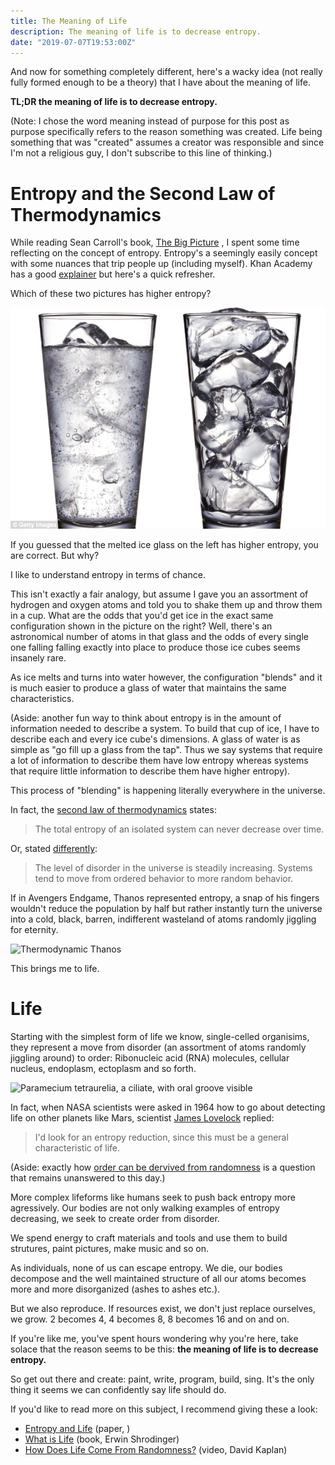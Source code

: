 ```yaml
---
title: The Meaning of Life
description: The meaning of life is to decrease entropy.
date: "2019-07-07T19:53:00Z"
---
```


And now for something completely different, here's a wacky idea (not really
fully formed enough to be a theory) that I have about the meaning of life.

**TL;DR the meaning of life is to decrease entropy.**

(Note: I chose the word meaning instead of purpose for this post as purpose
specifically refers to the reason something was created. Life being something
that was "created" assumes a creator was responsible and since I'm not a
religious guy, I don't subscribe to this line of thinking.)

# Entropy and the Second Law of Thermodynamics

While reading Sean Carroll's book, [The Big Picture](https://www.amazon.com/gp/product/1101984252/ref=dbs_a_def_rwt_bibl_vppi_i1)
, I spent some time reflecting on the concept of entropy. Entropy's
a seemingly easily concept with some nuances that trip people up (including
myself). Khan Academy has a good [explainer](https://www.khanacademy.org/science/biology/energy-and-enzymes/the-laws-of-thermodynamics/v/introduction-to-entropy) but here's a quick refresher.

Which of these two pictures has higher entropy?

![Glass of water and glass of ice](glass-of-water-glass-of-ice.png)

If you guessed that the melted ice glass on the left has higher entropy, you are
correct. But why?

I like to understand entropy in terms of chance.

This isn't exactly a fair
analogy, but assume I gave you an assortment of hydrogen and oxygen atoms and
told you to shake them up and throw them in a cup. What are the odds that you'd
get ice in the exact same configuration shown in the picture on the right?
Well, there's an astronomical number of atoms in that glass and the odds of
every single one falling falling exactly into place to produce those ice cubes
seems insanely rare.

As ice melts and turns into water however, the configuration "blends" and it is
much easier to produce a glass of water that maintains the same characteristics.

(Aside: another fun way to think about entropy is in the amount of information
needed to describe a system. To build that cup of ice, I have to describe each
and every ice cube's dimensions. A glass of water is as simple as
"go fill up a glass from the tap". Thus we say systems that require a lot of
information to describe them have low entropy whereas systems that require
little information to describe them have higher entropy).

This process of "blending" is happening literally everywhere in the universe.

In fact, the [second law of thermodynamics](https://en.wikipedia.org/wiki/Second_law_of_thermodynamics) states:

> The total entropy of an isolated system can never decrease over time.

Or, stated [differently](http://physics.bu.edu/~duffy/py105/Secondlaw.html):

> The level of disorder in the universe is steadily increasing. Systems tend to
> move from ordered behavior to more random behavior.

If in Avengers Endgame, Thanos represented entropy, a snap of his fingers
wouldn't reduce the population by half but rather instantly turn the universe
into a cold, black, barren, indifferent wasteland of atoms randomly jiggling for
eternity.

![Thermodynamic Thanos](https://cdn3.movieweb.com/i/article/lBzyCahFfuBqwD8hG4i72GO5PaeJ9i/798:50/Infinity-War-Decimation-Thanos-Scientific-Real-Life-Effects.jpg)

This brings me to life.

# Life

Starting with the simplest form of life we know, single-celled organisims, they
represent a move from disorder (an assortment of atoms randomly jiggling around)
to order: Ribonucleic acid (RNA) molecules, cellular nucleus, endoplasm, ectoplasm
and so forth.

![Paramecium tetraurelia, a ciliate, with oral groove visible](https://upload.wikimedia.org/wikipedia/commons/4/4c/Paramecia_tetraurelia.jpeg)

In fact, when NASA scientists were asked in 1964 how to go about detecting life
on other planets like Mars, scientist [James Lovelock](https://en.wikipedia.org/wiki/James_Lovelock)
replied:

> I'd look for an entropy reduction, since this must be a general characteristic
> of life.

(Aside: exactly how [order can be dervived from randomness](https://www.youtube.com/watch?v=k9QYtbjzjAw)
is a question that remains unanswered to this day.)

More complex lifeforms like humans seek to push back entropy more agressively.
Our bodies are not only walking examples of entropy decreasing, we seek to
create order from disorder.

We spend energy to craft materials and tools and use them to build strutures,
paint pictures, make music and so on.

As individuals, none of us can escape entropy. We die, our bodies decompose and
the well maintained structure of all our atoms becomes more and more
disorganized (ashes to ashes etc.).

But we also reproduce. If resources exist, we don't just replace ourselves, we grow.
2 becomes 4, 4 becomes 8, 8 becomes 16 and on and on.

If you're like me, you've spent hours wondering why you're here, take solace that
the reason seems to be this: **the meaning of life is to decrease entropy.**

So get out there and create: paint, write, program, build, sing. It's the only
thing it seems we can confidently say life should do.

If you'd like to read more on this subject, I recommend giving these a look:

- [Entropy and Life](<http://www.physics.mcgill.ca/~hilke/181/projects/EntropyandLife%20(final).pdf>) (paper, )
- [What is Life](http://www.whatislife.ie/downloads/What-is-Life.pdf) (book, Erwin Shrodinger)
- [How Does Life Come From Randomness?](https://www.youtube.com/watch?v=k9QYtbjzjAw) (video, David Kaplan)
